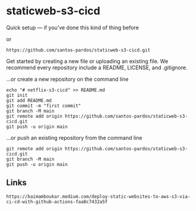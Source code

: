# staticweb-s3-cicd


Quick setup — if you’ve done this kind of thing before

or	
```
https://github.com/santos-pardos/staticweb-s3-cicd.git
```
Get started by creating a new file or uploading an existing file. We recommend every repository include a README, LICENSE, and .gitignore.

…or create a new repository on the command line
```
echo "# netflix-s3-cicd" >> README.md
git init
git add README.md
git commit -m "first commit"
git branch -M main
git remote add origin https://github.com/santos-pardos/staticweb-s3-cicd.git
git push -u origin main
```
…or push an existing repository from the command line
```
git remote add origin https://github.com/santos-pardos/staticweb-s3-cicd.git
git branch -M main
git push -u origin main
```
## Links
```
https://baimamboukar.medium.com/deploy-static-websites-to-aws-s3-via-ci-cd-with-github-actions-faa8c7432a5f
```
